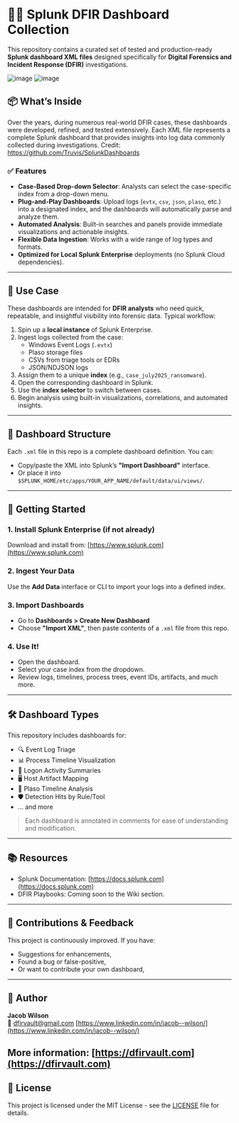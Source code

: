 # 🕵️‍♂️ Splunk DFIR Dashboard Collection

This repository contains a curated set of tested and production-ready **Splunk dashboard XML files** designed specifically for **Digital Forensics and Incident Response (DFIR)** investigations.

![image](https://github.com/user-attachments/assets/80c86773-44cd-4f7c-b2f5-beedd1790a24)
![image](https://github.com/user-attachments/assets/2117681e-99aa-4556-b759-81f2a0247956)


## 📦 What’s Inside

Over the years, during numerous real-world DFIR cases, these dashboards were developed, refined, and tested extensively. Each XML file represents a complete Splunk dashboard that provides insights into log data commonly collected during investigations.
Credit: https://github.com/Truvis/SplunkDashboards

### ✅ Features

- **Case-Based Drop-down Selector**: Analysts can select the case-specific index from a drop-down menu.
- **Plug-and-Play Dashboards**: Upload logs (`evtx`, `csv`, `json`, `plaso`, etc.) into a designated index, and the dashboards will automatically parse and analyze them.
- **Automated Analysis**: Built-in searches and panels provide immediate visualizations and actionable insights.
- **Flexible Data Ingestion**: Works with a wide range of log types and formats.
- **Optimized for Local Splunk Enterprise** deployments (no Splunk Cloud dependencies).

---

## 🧠 Use Case

These dashboards are intended for **DFIR analysts** who need quick, repeatable, and insightful visibility into forensic data. Typical workflow:

1. Spin up a **local instance** of Splunk Enterprise.
2. Ingest logs collected from the case:  
   - Windows Event Logs (`.evtx`)  
   - Plaso storage files  
   - CSVs from triage tools or EDRs  
   - JSON/NDJSON logs
3. Assign them to a unique **index** (e.g., `case_july2025_ransomware`).
4. Open the corresponding dashboard in Splunk.
5. Use the **index selector** to switch between cases.
6. Begin analysis using built-in visualizations, correlations, and automated insights.

---

## 📁 Dashboard Structure

Each `.xml` file in this repo is a complete dashboard definition. You can:

- Copy/paste the XML into Splunk’s **"Import Dashboard"** interface.
- Or place it into `$SPLUNK_HOME/etc/apps/YOUR_APP_NAME/default/data/ui/views/`.

---

## 🚀 Getting Started

### 1. Install Splunk Enterprise (if not already)
Download and install from: [https://www.splunk.com](https://www.splunk.com)

### 2. Ingest Your Data
Use the **Add Data** interface or CLI to import your logs into a defined index.

### 3. Import Dashboards
- Go to **Dashboards > Create New Dashboard**
- Choose **"Import XML"**, then paste contents of a `.xml` file from this repo.

### 4. Use It!
- Open the dashboard.
- Select your case index from the dropdown.
- Review logs, timelines, process trees, event IDs, artifacts, and much more.

---

## 🛠 Dashboard Types

This repository includes dashboards for:

- 🔍 Event Log Triage
- 📊 Process Timeline Visualization
- 🧾 Logon Activity Summaries
- 🖥️ Host Artifact Mapping
- 💾 Plaso Timeline Analysis
- 🛡️ Detection Hits by Rule/Tool
- … and more

> Each dashboard is annotated in comments for ease of understanding and modification.

---

## 📚 Resources

- Splunk Documentation: [https://docs.splunk.com](https://docs.splunk.com)
- DFIR Playbooks: Coming soon to the Wiki section.

---

## 🤝 Contributions & Feedback

This project is continuously improved. If you have:
- Suggestions for enhancements,
- Found a bug or false-positive,
- Or want to contribute your own dashboard,

---

## 👤 Author

**Jacob Wilson**  
📧 dfirvault@gmail.com
[https://www.linkedin.com/in/jacob--wilson/](https://www.linkedin.com/in/jacob--wilson/)

**More information:**
[https://dfirvault.com](https://dfirvault.com)
---

## 📄 License

This project is licensed under the MIT License - see the [LICENSE](LICENSE) file for details.

